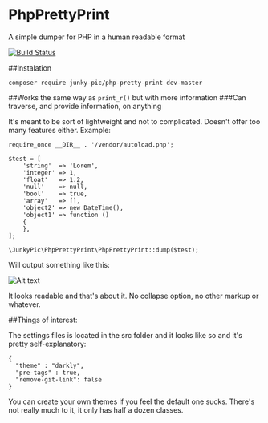 # PhpPrettyPrint
A simple dumper for PHP in a human readable format

[![Build Status](https://travis-ci.org/JunkyPic/php-pretty-print.png)](https://travis-ci.org/JunkyPic/php-pretty-print)

##Instalation

```composer require junky-pic/php-pretty-print dev-master```

##Works the same way as `print_r()` but with more information
###Can traverse, and provide information, on anything

It's meant to be sort of lightweight and not to complicated. Doesn't offer too many features either.
Example:

```<?php
require_once __DIR__ . '/vendor/autoload.php';

$test = [
    'string'  => 'Lorem',
    'integer' => 1,
    'float'   => 1.2,
    'null'    => null,
    'bool'    => true,
    'array'   => [],
    'object2' => new DateTime(),
    'object1' => function ()
    {
    },
];

\JunkyPic\PhpPrettyPrint\PhpPrettyPrint::dump($test);
```

Will output something like this:

![Alt text](http://i.imgur.com/3fpVTL5.jpg "Output")

It looks readable and that's about it. No collapse option, no other markup or whatever.

##Things of interest:

The settings files is located in the src folder and it looks like so and it's pretty self-explanatory:

```
{
  "theme" : "darkly",
  "pre-tags" : true,
  "remove-git-link": false
}
```

You can create your own themes if you feel the default one sucks. There's not really much to it, it only has half a dozen classes.
